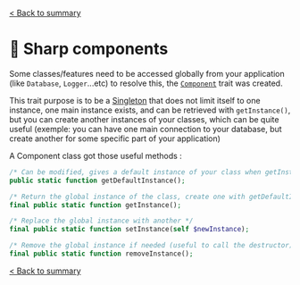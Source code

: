 [< Back to summary](../home.md)

# 🧩 Sharp components

Some classes/features need to be accessed globally from your application (like `Database`, `Logger`...etc)
to resolve this, the [`Component`](../../Classes/Core/Component.php) trait was created.

This trait purpose is to be a [Singleton](https://en.wikipedia.org/wiki/Singleton_pattern) that
does not limit itself to one instance, one main instance exists, and can be retrieved with `getInstance()`,
but you can create another instances of your classes, which can be quite useful (exemple: you can have one main
connection to your database, but create another for some specific part of your application)

A Component class got those useful methods :

```php
/* Can be modified, gives a default instance of your class when getInstance is called the first time */
public static function getDefaultInstance();

/* Return the global instance of the class, create one with getDefaultInstance if needed */
final public static function getInstance();

/* Replace the global instance with another */
final public static function setInstance(self $newInstance);

/* Remove the global instance if needed (useful to call the destructor) */
final public static function removeInstance();
```


[< Back to summary](../home.md)